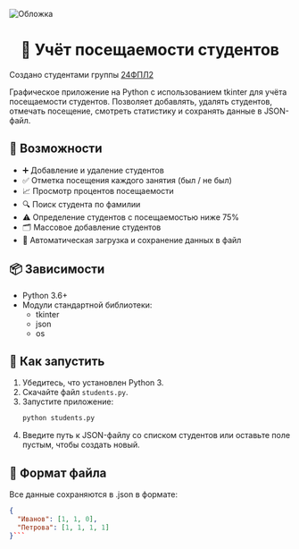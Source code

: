 ![Обложка](https://pp.userapi.com/oFQ53bj9VBEe-ZgnlgiC3lIX3zPotxd1wYSTSg/ayj-8rKwF-w.jpg)
<h1 align="center">📘 Учёт посещаемости студентов</h1>

Создано студентами группы [24ФПЛ2](https://nnov.hse.ru/ba/ling/)

Графическое приложение на Python с использованием tkinter для учёта посещаемости студентов. Позволяет добавлять, удалять студентов, отмечать посещение, смотреть статистику и сохранять данные в JSON-файл.

## 🧰 Возможности

- ➕ Добавление и удаление студентов  
- ✅ Отметка посещения каждого занятия (был / не был)  
- 📈 Просмотр процентов посещаемости  
- 🔍 Поиск студента по фамилии  
- ⚠️ Определение студентов с посещаемостью ниже 75%  
- 🗂 Массовое добавление студентов  
- 💾 Автоматическая загрузка и сохранение данных в файл  

## 📦 Зависимости

- Python 3.6+
- Модули стандартной библиотеки:
  - tkinter
  - json
  - os

## 🚀 Как запустить

1. Убедитесь, что установлен Python 3.
2. Скачайте файл ```students.py```.
3. Запустите приложение:
   ~~~bash
   python students.py
   ~~~
4. Введите путь к JSON-файлу со списком студентов или оставьте поле пустым, чтобы создать новый.

## 📁 Формат файла

Все данные сохраняются в .json в формате:

```json
{
  "Иванов": [1, 1, 0],
  "Петрова": [1, 1, 1, 1]
}```

